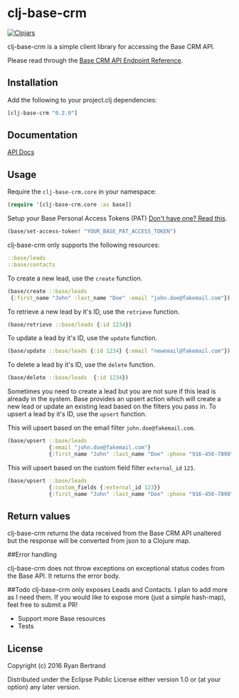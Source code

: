 # clj-base-crm

[![Clojars](https://img.shields.io/clojars/v/clj-base-crm.svg)](http://clojars.org/clj-base-crm)

clj-base-crm is a simple client library for accessing the Base CRM API.

Please read through the [Base CRM API Endpoint Reference](https://developers.getbase.com/docs/rest/articles/introduction).

## Installation

Add the following to your project.clj dependencies:

```clj
[clj-base-crm "0.2.0"]
```

## Documentation

[API Docs](http://ryanbertrand.github.io/clj-base-crm/clj-base-crm.core.html)


## Usage

Require the `clj-base-crm.core` in your namespace:

```clj
(require '[clj-base-crm.core :as base])
```

Setup your Base Personal Access Tokens (PAT) [Don't have one? Read this](https://developers.getbase.com/docs/rest/articles/first_call).

```clj
(base/set-access-token! "YOUR_BASE_PAT_ACCESS_TOKEN")
```

clj-base-crm only supports the following resources:

```clj
::base/leads
::base/contacts
```

To create a new lead, use the `create` function.

```clj
(base/create ::base/leads
 {:first_name "John" :last_name "Doe" :email "john.doe@fakemail.com"})
```

To retrieve a new lead by it's ID, use the `retrieve` function.

```clj
(base/retrieve ::base/leads {:id 1234})
```

To update a lead by it's ID, use the `update` function.

```clj
(base/update ::base/leads {:id 1234} {:email "newemail@fakemail.com"})
```

To delete a lead by it's ID, use the `delete` function.

```clj
(base/delete ::base/leads  {:id 1234})
```

Sometimes you need to create a lead but you are not sure if this lead is already in the system. Base provides an upsert action which will create a new lead or update an existing lead based on the filters you pass in.
To upsert a lead by it's ID, use the `upsert` function.

This will upsert based on the email filter `john.doe@fakemail.com`.
```clj
(base/upsert ::base/leads
             {:email "john.doe@fakemail.com"}
             {:first_name "John" :last_name "Doe" :phone "916-456-7890"})
```

This will upsert based on the custom field filter `external_id` `123`.
```clj
(base/upsert ::base/leads
             {:custom_fields {:external_id 123}}
             {:first_name "John" :last_name "Doe" :phone "916-456-7890"})
```

## Return values

clj-base-crm returns the data received from the Base CRM API unaltered but the response will be converted from json to a Clojure map.

##Error handling

clj-base-crm does not throw exceptions on exceptional status codes from the Base API.  It returns the error body.

##Todo
clj-base-crm only exposes Leads and Contacts.  I plan to add more as I need them.  If you would like to expose more (just a simple hash-map), feel free to submit a PR!

- Support more Base resources
- Tests

## License

Copyright (c) 2016 Ryan Bertrand

Distributed under the Eclipse Public License either version 1.0 or (at your option) any later version.